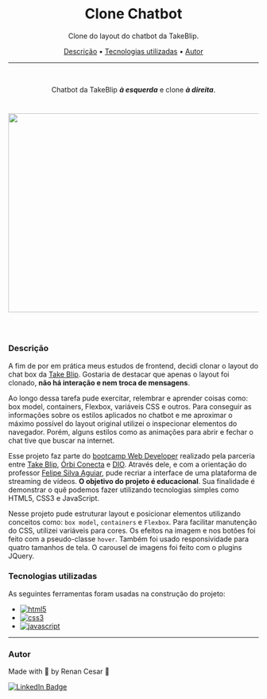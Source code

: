 <h1 align="center">Clone Chatbot</h1>

<p align="center">Clone do layout do chatbot da TakeBlip.</p>

<p align="center">
 <a href="#Descrição">Descrição</a> •
 <a href="#Tecnologias">Tecnologias utilizadas</a> •
 <a href="#autor">Autor</a>
</p>

---

<br>

<p align="center">Chatbot da TakeBlip <b><i>à esquerda</i></b> e clone <b><i>à direita</i></b>.</p>
 
 <h1 align="center">  
  <p align="center">
  <img width="700" height="400" src="Assents/Clone-chat.gif"><br><br>
</p>

</h1>

<a id="Descrição"></a>
### Descrição

A fim de por em prática meus estudos de frontend, decidi clonar o layout do chat box da [Take Blip](https://www.take.net/).
Gostaria de destacar que apenas o layout foi clonado, **não há interação e nem troca de mensagens**.

Ao longo dessa tarefa pude exercitar, relembrar e aprender coisas como: box model, containers, Flexbox, variáveis CSS e outros.
Para conseguir as informações sobre os estilos aplicados no chatbot e me aproximar o máximo possível do layout original utilizei o inspecionar elementos do navegador. Porém, alguns estilos como as animações para abrir e fechar o chat tive que buscar na internet.


Esse projeto faz parte do [bootcamp Web Developer](https://www.dio.me/certificate/E98EA5EB) realizado pela parceria entre [Take Blip](https://www.take.net/), [Órbi Conecta](https://orbi.co/) e [DIO](https://www.dio.me/). Através dele, e com a orientação do professor [Felipe Silva Aguiar](https://www.linkedin.com/in/felipe-aguiar-047/), pude recriar a interface de uma plataforma de streaming de vídeos. <b font-weigth="700">O objetivo do projeto é educacional</b>. Sua finalidade é demonstrar o quê podemos fazer utilizando tecnologias simples como HTML5, CSS3 e JavaScript.

Nesse projeto pude estruturar layout e posicionar elementos utilizando conceitos como: `box model`, `containers` e `Flexbox`. Para facilitar manutenção do CSS, utilizei variáveis para cores. Os efeitos na imagem e nos botões foi feito com a pseudo-classe `hover`. Também foi usado responsividade para quatro tamanhos de tela. O carousel de imagens foi feito com o plugins JQuery.

<a id="Tecnologias"></a>
### Tecnologias utilizadas

As seguintes ferramentas foram usadas na construção do projeto:

- [![html5](https://img.shields.io/badge/HTML5-E34F26?style=for-the-badge&logo=html5&logoColor=white)](https://developer.mozilla.org/pt-BR/docs/Web/HTML/Element)
- [![css3](https://img.shields.io/badge/CSS3-1572B6?style=for-the-badge&logo=css3&logoColor=white)](https://developer.mozilla.org/pt-BR/docs/Web/CSS)
- [![javascript](https://img.shields.io/badge/JavaScript-323330?style=for-the-badge&logo=javascript&logoColor=F7DF1E)](https://developer.mozilla.org/pt-BR/docs/Web/JavaScript)

---

### Autor

Made with 💜 by Renan Cesar 👋

[![LinkedIn Badge](https://img.shields.io/badge/-Renan_Cesar-blue?style=flat-square&logo=Linkedin&logoColor=white&link=https://www.linkedin.com/in/renan-cesar/)](https://www.linkedin.com/in/renan-cesar/)
